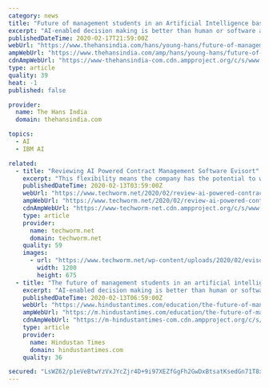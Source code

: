```yaml
---
category: news
title: "Future of management students in an Artificial Intelligence based world"
excerpt: "AI-enabled decision making is better than human or software alone decision making. Let's understand this with an example. IBM's cognitive room, an immersive Watson driven exploration of IBM's capabilities and solutions, supports decision making for mergers and acquisitions. It allows the decision-makers to effectively interact with a large ..."
publishedDateTime: 2020-02-17T21:59:00Z
webUrl: "https://www.thehansindia.com/hans/young-hans/future-of-management-students-in-an-artificial-intelligence-based-world-605826"
ampWebUrl: "https://www.thehansindia.com/amp/hans/young-hans/future-of-management-students-in-an-artificial-intelligence-based-world-605826"
cdnAmpWebUrl: "https://www-thehansindia-com.cdn.ampproject.org/c/s/www.thehansindia.com/amp/hans/young-hans/future-of-management-students-in-an-artificial-intelligence-based-world-605826"
type: article
quality: 39
heat: -1
published: false

provider:
  name: The Hans India
  domain: thehansindia.com

topics:
  - AI
  - IBM AI

related:
  - title: "Reviewing AI Powered Contract Management Software Evisort"
    excerpt: "This flexibility means the company has the potential to work with businesses outside of the legal industry which is new for an AI document review organization. Evisort can deal with contracts across multiple languages better than its competition by using machine learning support translation services. Machine learning allows the software to ..."
    publishedDateTime: 2020-02-13T03:59:00Z
    webUrl: "https://www.techworm.net/2020/02/review-ai-powered-contract-management-software-evisort.html"
    ampWebUrl: "https://www.techworm.net/2020/02/review-ai-powered-contract-management-software-evisort.html/amp"
    cdnAmpWebUrl: "https://www-techworm-net.cdn.ampproject.org/c/s/www.techworm.net/2020/02/review-ai-powered-contract-management-software-evisort.html/amp"
    type: article
    provider:
      name: techworm.net
      domain: techworm.net
    quality: 59
    images:
      - url: "https://www.techworm.net/wp-content/uploads/2020/02/evisort.png"
        width: 1200
        height: 675
  - title: "The future of management students in an artificial intelligence- based world"
    excerpt: "AI-enabled decision making is better than human or software alone decision making. Let’s understand this with an example. IBM’s cognitive room, an immersive Watson driven exploration of IBM’s capabilities and solutions, supports decision making for mergers and acquisitions. It allows the decision-makers to effectively interact with a ..."
    publishedDateTime: 2020-02-13T06:59:00Z
    webUrl: "https://www.hindustantimes.com/education/the-future-of-management-students-in-an-artificial-intelligence-based-world/story-SwyaGNdkNfhQ0AwmoujXWO.html"
    ampWebUrl: "https://m.hindustantimes.com/education/the-future-of-management-students-in-an-artificial-intelligence-based-world/story-SwyaGNdkNfhQ0AwmoujXWO_amp.html"
    cdnAmpWebUrl: "https://m-hindustantimes-com.cdn.ampproject.org/c/s/m.hindustantimes.com/education/the-future-of-management-students-in-an-artificial-intelligence-based-world/story-SwyaGNdkNfhQ0AwmoujXWO_amp.html"
    type: article
    provider:
      name: Hindustan Times
      domain: hindustantimes.com
    quality: 36

secured: "LsWZ62/p1eVeBtwYzVxJYcZjr4D+9i97XEZfGgFh2GwDxBtsatKsedGn71T8xCS1qC2t23Y++iAhvxGBX9+xtmhDTzFUZhT4S7zKtbDD5xxSYdIhSvJqgJJUOvp/LQDSWG6eqLxPU58AdN5LgKW3Dz7Oe93T/wdC+TA+zgEA9HbaffOjS1SIPBY7pEssJ0E17FUrLa3drBhs1SWtXInPkWYuxolNCmOxGcQfiNpJlT2tKxN4WVNuxCdFCcrR3xSOpAFHvEHQK7juc8Th/CZBDFji8rP+KpmGCXiEYaDWgtCYFuVWQgluOSRDUWG6Gic38nJ9LNSR6ZzgmIvg3ff1kQ9ia8ao3vSOwOFe7cENtN9d1R69u1r1ern8amwLn+BoB4VP76LDnWUZnZQ+T5UT+2bQtWH1t4CmD3tYtZDUXUXD4+o78Q9qsOGYhzZz1NamO1vajVjdnJLJJ+9KiTfpqdpajXSVDjf2Rw/7G20Breg=;rmx3VRUpF10FoEkUpZMrWg=="
---
```


